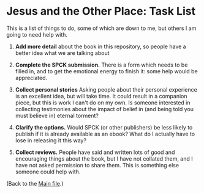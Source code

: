# Jesus and the Other Place: Task List

This is a list of things to do, some of which are down to me, but others I am going to need help with.

1. **Add more detail** about the book in this repository, so people have a better idea what we are talking about

1. **Complete the SPCK submission.**  There is a form which needs to be filled in, and to get the emotional energy to finish it: some help would be appreciated. 

1. **Collect personal stories**
   Asking people about their personal experience is an excellent idea, but will take time. It could result
   in a companion piece, but this is work I can't do on my own.  Is someone interested in collecting 
   testimonies about the impact of belief in (and being told you must believe in) eternal torment?

1. **Clarify the options.**
  Would SPCK (or other publishers) be less likely to publish if it is already available as an ebook?
  What do I actually have to lose in releasing it this way?

1. **Collect reviews.**
  People have said and written lots of good and encouraging things about the book, but I have not 
  collated them, and I have not asked permission to share them.  This is something else someone 
  could help with.

(Back to the [Main file](README.md).)
